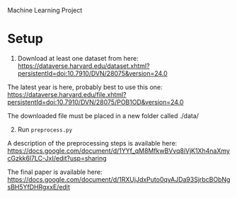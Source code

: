 Machine Learning Project

# Setup
1. Download at least one dataset from here:  
https://dataverse.harvard.edu/dataset.xhtml?persistentId=doi:10.7910/DVN/28075&version=24.0

The latest year is here, probably best to use this one:  
https://dataverse.harvard.edu/file.xhtml?persistentId=doi:10.7910/DVN/28075/POB1OD&version=24.0

The downloaded file must be placed in a new folder called ./data/

2. Run `preprocess.py`


A description of the preprocessing steps is available here:  
https://docs.google.com/document/d/1YYf_qM8MfkwBVvq8iVjK1Xh4naXmycGzkk6l7LC-JxI/edit?usp=sharing


The final paper is available here:  
https://docs.google.com/document/d/1RXUjJdxPuto0qyAJDa93SjrbcBObNgsBH5YfDHRgxxE/edit
